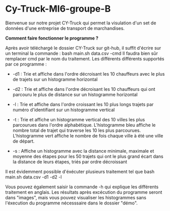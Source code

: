 # Cy-Truck-MI6-groupe-B

Bienvenue sur notre projet CY-Truck qui permet la visulation d'un set de données d'une entreprise de transport de marchandises.

**Comment faire fonctionner le programme ?**

Après avoir téléchargé le dossier CY-Truck sur git-hub, il suffit d'écrire sur un terminal la commande : bash main.sh data.csv -cmd
Il faudra bien sûr remplacer cmd par le nom du traitement. Les différents différents supportés par ce programme :

* -d1 : Trie et affiche dans l'ordre décroisant les 10 chauffeurs avec le plus de trajets sur un histogramme horizontal

* -d2 : Trie et affiche dans l'ordre décroisant les 10 chauffeurs qui ont parcouru le plus de distance sur un histogramme horizontal

* -l : Trie et affiche dans l'ordre croissant les 10 plus longs trajets par numéro d'identifiant sur un histogramme vertical

* -t : Trie et affiche un histogramme vertical des 10 villes les plus parcourues dans l'ordre alphabétique. L'histogramme bleu affiche le nombre total de trajet qui traverse les 10 les plus parcourues. L'histogramme vert affiche le nombre de fois chaque ville à été une ville de départ.

* -s : Affiche un histogramme avec la distance minimale, maximale et moyenne des étapes pour les 50 trajets qui ont le plus grand écart dans la distance de leurs étapes, triés par ordre décroissant

Il est évidemment possible d'éxécuter plusieurs traitement tel que bash main.sh data.csv -d1 -d2 -l

Vous pouvez également saisir la commande -h  qui explique les différents traitement en anglais.
Les résultats après excécution du programme seront dans "images", mais vous pouvez visualiser les histogrammes sans l'éxecution du programme nécesssaire dans le dossier "démo".
